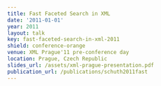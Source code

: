 ```yaml
---
title: Fast Faceted Search in XML
date: '2011-01-01'
year: 2011
layout: talk
key: fast-faceted-search-in-xml-2011
shield: conference-orange
venue: XML Prague'11 pre-conference day
location: Prague, Czech Republic
slides_url: /assets/xml-prague-presentation.pdf
publication_url: /publications/schuth2011fast
---
```

